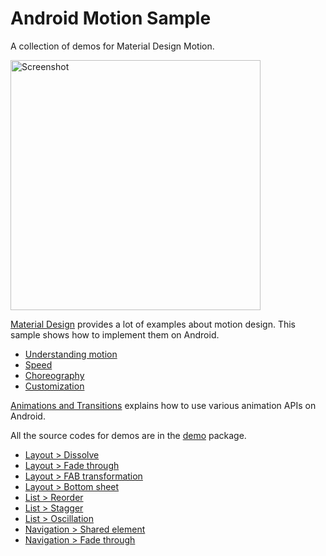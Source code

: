 Android Motion Sample
=====================

A collection of demos for Material Design Motion.

<img src="screenshots/main.png" height="400" alt="Screenshot"/>

[Material Design](https://material.io) provides a lot of examples about motion design. This sample
shows how to implement them on Android.

- [Understanding motion](https://material.io/design/motion/understanding-motion.html)
- [Speed](https://material.io/design/motion/speed.html)
- [Choreography](https://material.io/design/motion/choreography.html)
- [Customization](https://material.io/design/motion/customization.html)

[Animations and Transitions](https://developer.android.com/training/animation) explains how to use
various animation APIs on Android.

All the source codes for demos are in the [demo](app/src/main/java/com/example/android/motion/demo)
package.

- [Layout > Dissolve](app/src/main/java/com/example/android/motion/demo/dissolve)
- [Layout > Fade through](app/src/main/java/com/example/android/motion/demo/fadethrough)
- [Layout > FAB transformation](app/src/main/java/com/example/android/motion/demo/fabtransformation)
- [Layout > Bottom sheet](app/src/main/java/com/example/android/motion/demo/bottomsheet)
- [List > Reorder](app/src/main/java/com/example/android/motion/demo/reorder)
- [List > Stagger](app/src/main/java/com/example/android/motion/demo/stagger)
- [List > Oscillation](app/src/main/java/com/example/android/motion/demo/oscillation)
- [Navigation > Shared element](app/src/main/java/com/example/android/motion/demo/sharedelement)
- [Navigation > Fade through](app/src/main/java/com/example/android/motion/demo/navfadethrough)
